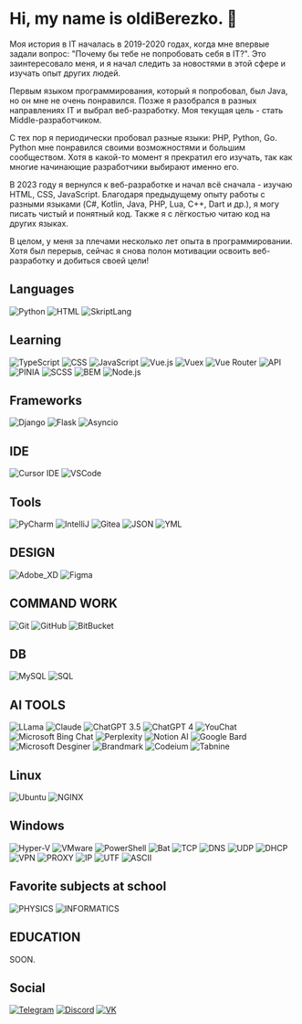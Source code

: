 
# Hi, my name is oldiBerezko. 👋

Моя история в IT началась в 2019-2020 годах, когда мне впервые задали вопрос: "Почему бы тебе не попробовать себя в IT?". Это заинтересовало меня, и я начал следить за новостями в этой сфере и изучать опыт других людей. 

Первым языком программирования, который я попробовал, был Java, но он мне не очень понравился. Позже я разобрался в разных направлениях IT и выбрал веб-разработку. Моя текущая цель - стать Middle-разработчиком.

С тех пор я периодически пробовал разные языки: PHP, Python, Go. Python мне понравился своими возможностями и большим сообществом. Хотя в какой-то момент я прекратил его изучать, так как многие начинающие разработчики выбирают именно его. 

В 2023 году я вернулся к веб-разработке и начал всё сначала - изучаю HTML, CSS, JavaScript. Благодаря предыдущему опыту работы с разными языками (C#, Kotlin, Java, PHP, Lua, C++, Dart и др.), я могу писать чистый и понятный код. Также я с лёгкостью читаю код на других языках.

В целом, у меня за плечами несколько лет опыта в программировании. Хотя был перерыв, сейчас я снова полон мотивации освоить веб-разработку и добиться своей цели!

## Languages
![Python](https://img.shields.io/badge/-Python-000000?style=for-the-badge&logo=python&logoColor=white)
![HTML](https://img.shields.io/badge/-HTML-000000?style=for-the-badge&logo=html5&logoColor=white)
![SkriptLang](https://img.shields.io/badge/-SkriptLang-000000?style=for-the-badge)

## Learning
![TypeScript](https://img.shields.io/badge/-TypeScript-000000?style=for-the-badge&logo=typescript&logoColor=white)
![CSS](https://img.shields.io/badge/-CSS-000000?style=for-the-badge&logo=css3&logoColor=white)
![JavaScript](https://img.shields.io/badge/-JavaScript-000000?style=for-the-badge&logo=javascript&logoColor=white)
![Vue.js](https://img.shields.io/badge/-Vue.js-000000?style=for-the-badge&logo=vue.js&logoColor=white)
![Vuex](https://img.shields.io/badge/-Vuex-000000?style=for-the-badge&logo=vuex&logoColor=white)
![Vue Router](https://img.shields.io/badge/-Vue%20Router-000000?style=for-the-badge&logo=vue-router&logoColor=white)
![API](https://img.shields.io/badge/-API-000000?style=for-the-badge)
![PINIA](https://img.shields.io/badge/-PINIA-000000?style=for-the-badge)
![SCSS](https://img.shields.io/badge/-SCSS-000000?style=for-the-badge)
![BEM](https://img.shields.io/badge/-BEM-000000?style=for-the-badge)
![Node.js](https://img.shields.io/badge/-Node.js-000000?style=for-the-badge&logo=node.js&logoColor=white)


## Frameworks
![Django](https://img.shields.io/badge/-Django-000000?style=for-the-badge&logo=django&logoColor=white)
![Flask](https://img.shields.io/badge/-Flask-000000?style=for-the-badge&logo=flask&logoColor=white)
![Asyncio](https://img.shields.io/badge/-Asyncio-000000?style=for-the-badge&logo=python&logoColor=white)

## IDE 
![Cursor IDE](https://img.shields.io/badge/-Cursor_IDE-000000?style=for-the-badge&logo=cursor&logoColor=white)
![VSCode](https://img.shields.io/badge/-VSCode-000000?style=for-the-badge&logo=visual-studio-code&logoColor=white)


## Tools
![PyCharm](https://img.shields.io/badge/-PyCharm-000000?style=for-the-badge&logo=pycharm&logoColor=white)
![IntelliJ](https://img.shields.io/badge/-IntelliJ-000000?style=for-the-badge&logo=intellij-idea&logoColor=white)
![Gitea](https://img.shields.io/badge/-Gitea-000000?style=for-the-badge&logo=gitea&logoColor=white)
![JSON](https://img.shields.io/badge/-JSON-000000?style=for-the-badge&logo=json&logoColor=white)
![YML](https://img.shields.io/badge/-YML-000000?style=for-the-badge&logo=yaml&logoColor=white)

## DESIGN 
![Adobe_XD](https://img.shields.io/badge/-Adobe_XD-000000?style=for-the-badge&logo=adobe-xd&logoColor=white)
![Figma](https://img.shields.io/badge/-Figma-000000?style=for-the-badge&logo=figma&logoColor=white)

## COMMAND WORK
![Git](https://img.shields.io/badge/-Git-000000?style=for-the-badge&logo=git&logoColor=white)
![GitHub](https://img.shields.io/badge/-GitHub-000000?style=for-the-badge&logo=github&logoColor=white)
![BitBucket](https://img.shields.io/badge/-BitBucket-000000?style=for-the-badge&logo=bitbucket&logoColor=white)


## DB
![MySQL](https://img.shields.io/badge/-MySQL-000000?style=for-the-badge&logo=mysql&logoColor=white)
![SQL](https://img.shields.io/badge/-SQL-000000?style=for-the-badge&logo=sql&logoColor=white)


## AI TOOLS
![LLama](https://img.shields.io/badge/-LLama-000000?style=for-the-badge)
![Claude](https://img.shields.io/badge/-Claude-000000?style=for-the-badge)
![ChatGPT 3.5](https://img.shields.io/badge/-ChatGPT_3.5-000000?style=for-the-badge)
![ChatGPT 4](https://img.shields.io/badge/-ChatGPT_4-000000?style=for-the-badge)
![YouChat](https://img.shields.io/badge/-YouChat-000000?style=for-the-badge)
![Microsoft Bing Chat](https://img.shields.io/badge/-Microsoft_Bing_Chat-000000?style=for-the-badge)
![Perplexity](https://img.shields.io/badge/-Perplexity-000000?style=for-the-badge)
![Notion AI](https://img.shields.io/badge/-Notion_AI-000000?style=for-the-badge)
![Google Bard](https://img.shields.io/badge/-Google_Bard-000000?style=for-the-badge)
![Microsoft Desginer](https://img.shields.io/badge/-Microsoft_Desginer-000000?style=for-the-badge)
![Brandmark](https://img.shields.io/badge/-Brandmark-000000?style=for-the-badge)
![Codeium](https://img.shields.io/badge/-Codeium-000000?style=for-the-badge)
![Tabnine](https://img.shields.io/badge/-Tabnine-000000?style=for-the-badge)

## Linux
![Ubuntu](https://img.shields.io/badge/-Ubuntu-000000?style=for-the-badge&logo=ubuntu&logoColor=white)
![NGINX](https://img.shields.io/badge/-NGINX-000000?style=for-the-badge&logo=nginx&logoColor=white)


## Windows
![Hyper-V](https://img.shields.io/badge/-Hyper--V-000000?style=for-the-badge&logo=microsoft&logoColor=white)
![VMware](https://img.shields.io/badge/-VMware-000000?style=for-the-badge&logo=vmware&logoColor=white)
![PowerShell](https://img.shields.io/badge/-PowerShell-000000?style=for-the-badge&logo=powershell&logoColor=white)
![Bat](https://img.shields.io/badge/-Bat-000000?style=for-the-badge&logo=bat&logoColor=white)
![TCP](https://img.shields.io/badge/-TCP-000000?style=for-the-badge&logo=tcp&logoColor=white)
![DNS](https://img.shields.io/badge/-DNS-000000?style=for-the-badge&logo=dns&logoColor=white)
![UDP](https://img.shields.io/badge/-UDP-000000?style=for-the-badge&logo=udp&logoColor=white)
![DHCP](https://img.shields.io/badge/-DHCP-000000?style=for-the-badge&logo=dhcp&logoColor=white)
![VPN](https://img.shields.io/badge/-VPN-000000?style=for-the-badge&logo=vpn&logoColor=white)
![PROXY](https://img.shields.io/badge/-PROXY-000000?style=for-the-badge&logo=proxy&logoColor=white)
![IP](https://img.shields.io/badge/-IP-000000?style=for-the-badge&logo=ip&logoColor=white)
![UTF](https://img.shields.io/badge/-UTF-000000?style=for-the-badge&logo=ip&logoColor=white)
![ASCII](https://img.shields.io/badge/-ASCII-000000?style=for-the-badge&logo=ip&logoColor=white)

## Favorite subjects at school
![PHYSICS](https://img.shields.io/badge/-PHYSICS-000000?style=for-the-badge)
![INFORMATICS](https://img.shields.io/badge/-INFORMATICS-000000?style=for-the-badge)

## EDUCATION
SOON.

## Social
[![Telegram](https://img.shields.io/badge/-Telegram-000000?style=for-the-badge&logo=telegram)](https://t.me/berezko)
[![Discord](https://img.shields.io/badge/-Discord-000000?style=for-the-badge&logo=discord)](https://discord.com/users/oldiberezko)
[![VK](https://img.shields.io/badge/-VK-000000?style=for-the-badge&logo=vk)](https://vk.com/oldiberezko)


